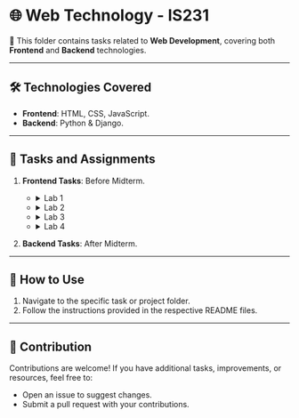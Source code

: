 # 🌐 Web Technology - IS231

📌 This folder contains tasks related to **Web Development**, covering both **Frontend** and **Backend** technologies.

---

## 🛠️ Technologies Covered

- **Frontend**: HTML, CSS, JavaScript.
- **Backend**: Python & Django.

---

## 📝 Tasks and Assignments

1. **Frontend Tasks**: Before Midterm.
   - <details><summary>Lab 1</summary>
      <div align="center">
        <img src="./img/Lab 1/studentLogin.png" width="90%">
        <img src="./img/Lab 1/registration.png" width="90%">
      </div>
   </details>
   
   - <details><summary>Lab 2</summary>
      <div align="center">
        <img src="./img/Lab 2/preview.png" width="90%">
      </div>
   </details>
   
   - <details><summary>Lab 3</summary>
      <div align="center">
        <img src="./img/Lab 3/preview.png" width="90%">
      </div>
   </details>
   
   - <details><summary>Lab 4</summary>
      <div align="center">
        <img src="./img/Lab 4/preview.png" width="90%">
      </div>
   </details>

   

2. **Backend Tasks**: After Midterm.
   

---

## 🚀 How to Use
1. Navigate to the specific task or project folder.
2. Follow the instructions provided in the respective README files.

---

## 🤝 Contribution
Contributions are welcome! If you have additional tasks, improvements, or resources, feel free to:
- Open an issue to suggest changes.
- Submit a pull request with your contributions.